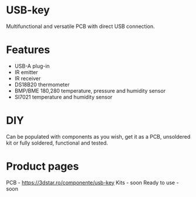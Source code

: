 # USB-key

Multifunctional and versatile PCB with direct USB connection.

# Features
- USB-A plug-in
- IR emitter
- IR receiver
- DS18B20 thermometer
- BMP/BME 180,280 temperature, pressure and humidity sensor
- SI7021 temperature and humidity sensor

# DIY
Can be populated with components as you wish, get it as a PCB, unsoldered kit or fully soldered, functional and tested.

# Product pages
PCB - https://3dstar.ro/componente/usb-key
Kits - soon
Ready to use - soon
